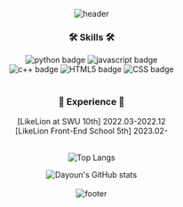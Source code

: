 

<div align="center">
  
  ![header](https://capsule-render.vercel.app/api?type=waving&color=0:ffa140,100:fcd53f&height=180&section=header&text=Da-Youn&fontSize=40&fontColor=ffffff&animation=fadeIn&fontAlignY=25&desc=Hello,%20Welcome%20to%20my%20Github!&descAlignY=45&&descSize=24)
  

### 🛠️ Skills 🛠️
![python badge](https://img.shields.io/badge/-PYTHON-%23F7DF1E?style=flat-square&logo=Python&logoColor=white&color=3776AB)
![javascript badge](https://img.shields.io/badge/-JAVASCRIPT-%23F7DF1E?style=flat-square&logo=JavaScript&logoColor=black)
<br>
![c++ badge](https://img.shields.io/badge/-C++-56A26C?style=flat-square&logo=C++&logoColor=white)
![HTML5 badge](https://img.shields.io/badge/-HTML5-%23F7DF1E?style=flat-square&logo=HTML5&logoColor=white&color=E34F26)
![CSS badge](https://img.shields.io/badge/-CSS3-%23F7DF1E?style=flat-square&logo=CSS3&logoColor=white&color=1572B6)<br><br>
 
### 💛 Experience 💛
[LikeLion at SWU 10th] 2022.03-2022.12 <br>
[LikeLion Front-End School 5th] 2023.02- <br><br>
 
 
![Top Langs](https://github-readme-stats.vercel.app/api/top-langs/?username=Da-Youn&layout=compact&theme=flag-india)<br>
  
![Dayoun's GitHub stats](https://github-readme-stats.vercel.app/api?username=Da-Youn&show_icons=true&theme=flag-india)<br><br>
![footer](https://capsule-render.vercel.app/api?section=footer&type=waving&color=0:fcd53f,100:ffa140&height=140)
</div>






